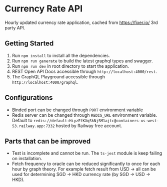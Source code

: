 # Currency Rate API
Hourly updated currency rate application, cached from https://fixer.io/ 3rd party API.

## Getting Started
1. Run `npm install` to install all the dependencies.
2. Run `npm run generate` to build the latest graphql types and swagger.
3. Run `npm run dev` in root directory to start the application.
4. REST Open API Docs accessible through `http://localhost:4000/rest`.
5. The GraphQL Playground accessible through `http://localhost:4000/graphql`.

## Configurations
- Binded port can be changed through `PORT` environment variable
- Redis server can be changed through `REDIS_URL` environment variable. Default to `redis://default:HiyzEfKXqSkNjSM1ajtc@containers-us-west-53.railway.app:7332` hosted by Railway free account. 

## Parts that can be improved
- Test is incomplete and cannot be run. The `ts-jest` module is keep failing on installation.
- Fetch frequency to oracle can be reduced significantly to once for each hour by graph theory. For example fetch result from USD -> all can be used for determining SGD -> HKD currency rate (by SGD -> USD -> HKD).

